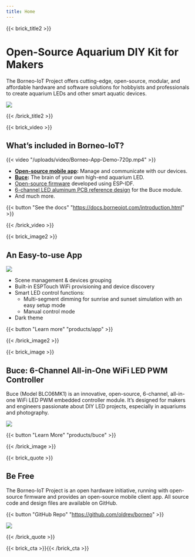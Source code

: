 ```yaml
---
title: Home
---
```


{{< brick_title2 >}}
# Open-Source Aquarium DIY Kit for Makers

The Borneo-IoT Project offers cutting-edge, open-source, modular, and affordable hardware and software solutions for hobbyists and professionals to create aquarium LEDs and other smart aquatic devices.

![](/uploads/photos/home/hero.jpg)

{{< /brick_title2 >}}

{{< brick_video >}}

## What’s included in Borneo-IoT?

{{< video "/uploads/video/Borneo-App-Demo-720p.mp4" >}}

- **[Open-source mobile app](products/app):** Manage and communicate with our devices.
- **[Buce](products/buce):** The brain of your own high-end aquarium LED.
- [Open-source firmware](https://github.com/oldrev/borneo/tree/master/hw) developed using ESP-IDF.
- [6-channel LED aluminum PCB reference design](https://github.com/oldrev/borneo/tree/master/hw/blb0657f) for the Buce module.
- And much more.

{{< button "See the docs" "https://docs.borneoiot.com/introduction.html" >}}


{{< /brick_video >}}


{{< brick_image2 >}}

## An Easy-to-use App

![](/uploads/photos/home/app.png)

- Scene management & devices grouping
- Built-in ESPTouch WiFi provisioning and device discovery
- Smart LED control functions:
    - Multi-segment dimming for sunrise and sunset simulation with an easy setup mode
    - Manual control mode
- Dark theme

{{< button "Learn more" "products/app" >}}

{{< /brick_image2 >}}

{{< brick_image >}}

## Buce: 6-Channel All-in-One WiFi LED PWM Controller

Buce (Model BLC06MK1) is an innovative, open-source, 6-channel, all-in-one WiFi LED PWM embedded controller module. It’s designed for makers and engineers passionate about DIY LED projects, especially in aquariums and photography.

![](/uploads/products/blc06mk1/gallery/blc06mk1-cover.jpg)

{{< button "Learn More" "products/buce" >}}

{{< /brick_image >}}


{{< brick_quote >}}

## Be Free

The Borneo-IoT Project is an open hardware initiative, running with open-source firmware and provides an open-source mobile client app. All source code and design files are available on GitHub.

{{< button "GitHub Repo" "https://github.com/oldrev/borneo" >}}

![](/uploads/photos/home/hero.jpg)

{{< /brick_quote >}}

{{< brick_cta >}}{{< /brick_cta >}}
